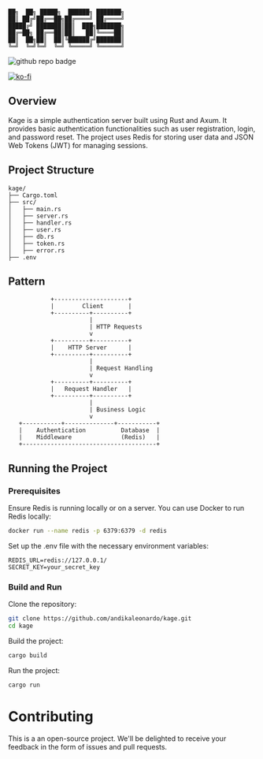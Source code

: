```console
██╗  ██╗ █████╗  ██████╗ ███████╗
██║ ██╔╝██╔══██╗██╔════╝ ██╔════╝
█████╔╝ ███████║██║  ███╗███████╗
██╔═██╗ ██╔══██║██║   ██║╚════██║
██║  ██╗██║  ██║╚██████╔╝███████║
╚═╝  ╚═╝╚═╝  ╚═╝ ╚═════╝ ╚══════╝
```
![github repo badge](https://img.shields.io/badge/Language-Rust-181717?color=red)

[![ko-fi](https://ko-fi.com/img/githubbutton_sm.svg)](https://ko-fi.com/B0B1Z3IGW)

## Overview
Kage is a simple authentication server built using Rust and Axum. It provides basic authentication functionalities such as user registration, login, and password reset. The project uses Redis for storing user data and JSON Web Tokens (JWT) for managing sessions.

## Project Structure
```console
kage/
├── Cargo.toml
├── src/
│   ├── main.rs
│   ├── server.rs
│   ├── handler.rs
│   ├── user.rs
│   ├── db.rs
│   ├── token.rs
│   ├── error.rs
├── .env
```

## Pattern
```console
            +---------------------+
            |        Client       |
            +----------+----------+
                       |
                       | HTTP Requests
                       v
            +----------+----------+
            |    HTTP Server      |
            +----------+----------+
                       |
                       | Request Handling
                       v
            +----------+----------+
            |   Request Handler   |
            +----------+----------+
                       |
                       | Business Logic
                       v
   +-----------+--------------+-----------+
   |    Authentication          Database  |
   |    Middleware              (Redis)   |
   +--------------------------------------+

```

## Running the Project

### Prerequisites

Ensure Redis is running locally or on a server. You can use Docker to run Redis locally:
```sh
docker run --name redis -p 6379:6379 -d redis
```

Set up the .env file with the necessary environment variables:
```env
REDIS_URL=redis://127.0.0.1/
SECRET_KEY=your_secret_key
```

### Build and Run

Clone the repository:
```sh
git clone https://github.com/andikaleonardo/kage.git
cd kage
```

Build the project:
```sh
cargo build
```

Run the project:
```sh
cargo run
```
Contributing
============

This is a an open-source project. We'll be delighted to receive your
feedback in the form of issues and pull requests.
